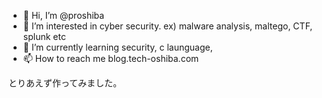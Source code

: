 - 👋 Hi, I’m @proshiba
- 👀 I’m interested in cyber security. ex) malware analysis, maltego, CTF, splunk etc
- 🌱 I’m currently learning security, c launguage, 
- 📫 How to reach me blog.tech-oshiba.com

<!---
proshiba/proshiba is a ✨ special ✨ repository because its `README.md` (this file) appears on your GitHub profile.
You can click the Preview link to take a look at your changes.
--->

とりあえず作ってみました。
